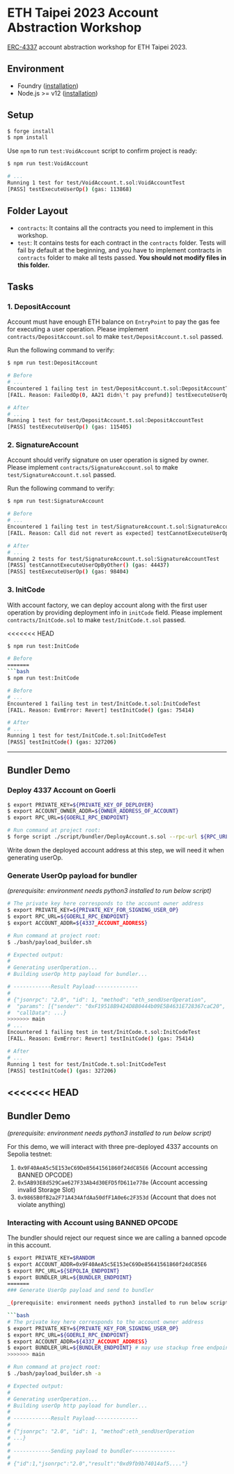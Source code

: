 # ETH Taipei 2023 Account Abstraction Workshop

[ERC-4337](https://eips.ethereum.org/EIPS/eip-4337) account abstraction workshop for ETH Taipei 2023.

## Environment

-   Foundry ([installation](https://book.getfoundry.sh/getting-started/installation))
-   Node.js >= v12 ([installation](https://nodejs.org/en))

## Setup

```bash
$ forge install
$ npm install
```

Use `npm` to run `test:VoidAccount` script to confirm project is ready:

```bash
$ npm run test:VoidAccount

# ...
Running 1 test for test/VoidAccount.t.sol:VoidAccountTest
[PASS] testExecuteUserOp() (gas: 113868)
```

## Folder Layout

-   `contracts`: It contains all the contracts you need to implement in this workshop.
-   `test`: It contains tests for each contract in the `contracts` folder. Tests will fail by default at the beginning, and you have to implement contracts in `contracts` folder to make all tests passed. **You should not modify files in this folder.**

## Tasks

### 1. DepositAccount

Account must have enough ETH balance on `EntryPoint` to pay the gas fee for executing a user operation. Please implement `contracts/DepositAccount.sol` to make `test/DepositAccount.t.sol` passed.

Run the following command to verify:

```bash
$ npm run test:DepositAccount

# Before
# ...
Encountered 1 failing test in test/DepositAccount.t.sol:DepositAccountTest
[FAIL. Reason: FailedOp(0, AA21 didn\'t pay prefund)] testExecuteUserOp() (gas: 32753)

# After
# ...
Running 1 test for test/DepositAccount.t.sol:DepositAccountTest
[PASS] testExecuteUserOp() (gas: 115405)
```

### 2. SignatureAccount

Account should verify signature on user operation is signed by owner. Please implement `contracts/SignatureAccount.sol` to make `test/SignatureAccount.t.sol` passed.

Run the following command to verify:

```bash
$ npm run test:SignatureAccount

# Before
# ...
Encountered 1 failing test in test/SignatureAccount.t.sol:SignatureAccountTest
[FAIL. Reason: Call did not revert as expected] testCannotExecuteUserOpSignedByOther() (gas: 88380)

# After
# ...
Running 2 tests for test/SignatureAccount.t.sol:SignatureAccountTest
[PASS] testCannotExecuteUserOpByOther() (gas: 44437)
[PASS] testExecuteUserOp() (gas: 98404)
```

### 3. InitCode

With account factory, we can deploy account along with the first user operation by providing deployment info in `initCode` field. Please implement `contracts/InitCode.sol` to make `test/InitCode.t.sol` passed.

<<<<<<< HEAD
```bash
$ npm run test:InitCode

# Before
=======
```bash
$ npm run test:InitCode

# Before
# ...
Encountered 1 failing test in test/InitCode.t.sol:InitCodeTest
[FAIL. Reason: EvmError: Revert] testInitCode() (gas: 75414)

# After
# ...
Running 1 test for test/InitCode.t.sol:InitCodeTest
[PASS] testInitCode() (gas: 327206)
```

---

## Bundler Demo

### Deploy 4337 Account on Goerli

```bash
$ export PRIVATE_KEY=${PRIVATE_KEY_OF_DEPLOYER}
$ export ACCOUNT_OWNER_ADDR=${OWNER_ADDRESS_OF_ACCOUNT}
$ export RPC_URL=${GOERLI_RPC_ENDPOINT}

# Run command at project root:
$ forge script ./script/bundler/DeployAccount.s.sol --rpc-url ${RPC_URL} --broadcast
```

Write down the deployed account address at this step, we will need it when generating userOp.

### Generate UserOp payload for bundler

_(prerequisite: environment needs python3 installed to run below script)_

```bash
# The private key here corresponds to the account owner address
$ export PRIVATE_KEY=${PRIVATE_KEY_FOR_SIGNING_USER_OP}
$ export RPC_URL=${GOERLI_RPC_ENDPOINT}
$ export ACCOUNT_ADDR=${4337_ACCOUNT_ADDRESS}

# Run command at project root:
$ ./bash/payload_builder.sh

# Expected output:
#
# Generating userOperation...
# Building userOp http payload for bundler...

# ------------Result Payload--------------
#
# {"jsonrpc": "2.0", "id": 1, "method": "eth_sendUserOperation",
#  "params": [{"sender": "0xF19518B9424D8B0444b09E5B4631E728367caC20", "nonce": "2", "initCode": "0x",
#  "callData": ...}
>>>>>>> main
# ...
Encountered 1 failing test in test/InitCode.t.sol:InitCodeTest
[FAIL. Reason: EvmError: Revert] testInitCode() (gas: 75414)

# After
# ...
Running 1 test for test/InitCode.t.sol:InitCodeTest
[PASS] testInitCode() (gas: 327206)
```

<<<<<<< HEAD
---

## Bundler Demo

_(prerequisite: environment needs python3 installed to run below script)_

For this demo, we will interact with three pre-deployed 4337 accounts on Sepolia testnet:

1. `0x9F40AeA5c5E153eC69De85641561860f24dC85E6` (Account accessing BANNED OPCODE)
2. `0x5AB93E8d529Cae627F33Ab4d30EFD5fD611e778e` (Account accessing invalid Storage Slot)
3. `0x9865B0fB2a2F71A434AfdAa50dfF1A0e6c2F353d` (Account that does not violate anything)

### Interacting with Account using BANNED OPCODE

The bundler should reject our request since we are calling a banned opcode in this account.

```bash
$ export PRIVATE_KEY=$RANDOM
$ export ACCOUNT_ADDR=0x9F40AeA5c5E153eC69De85641561860f24dC85E6
$ export RPC_URL=${SEPOLIA_ENDPOINT}
$ export BUNDLER_URL=${BUNDLER_ENDPOINT}
=======
### Generate UserOp payload and send to bundler

_(prerequisite: environment needs python3 installed to run below script)_

```bash
# The private key here corresponds to the account owner address
$ export PRIVATE_KEY=${PRIVATE_KEY_FOR_SIGNING_USER_OP}
$ export RPC_URL=${GOERLI_RPC_ENDPOINT}
$ export ACCOUNT_ADDR=${4337_ACCOUNT_ADDRESS}
$ export BUNDLER_URL=${BUNDLER_ENDPOINT} # may use stackup free endpoint here
>>>>>>> main

# Run command at project root:
$ ./bash/payload_builder.sh -a

# Expected output:
#
# Generating userOperation...
# Building userOp http payload for bundler...
#
# ------------Result Payload--------------
#
# {"jsonrpc": "2.0", "id": 1, "method":eth_sendUserOperation
# ...}
#
# ------------Sending payload to bundler--------------
#
# {"id":1,"jsonrpc":"2.0","result":"0xd9fb9b74014af5...."}
```
